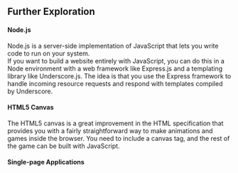 ## Further Exploration

#### Node.js

Node.js is a server-side implementation of JavaScript that lets you write code to run on your system.  
If you want to build a website entirely with JavaScript, you can do this in a Node environment with a web framework like Express.js and a templating library like Underscore.js.
The idea is that you use the Express framework to handle incoming resource requests and respond with templates compiled by Underscore.

#### HTML5 Canvas

The HTML5 canvas is a great improvement in the HTML specification that provides you with a fairly straightforward way to make animations and games inside the browser.  You need to include a canvas tag, and the rest of the game can be built with JavaScript.

#### Single-page Applications
